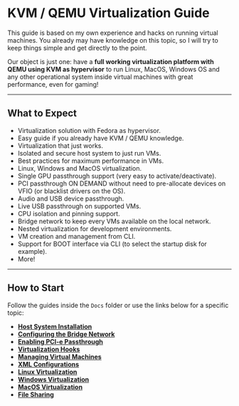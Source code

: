 # KVM / QEMU Virtualization Guide

This guide is based on my own experience and hacks on running virtual machines. You already may have knowledge on this topic, so I will try to keep things simple and get directly to the point.

Our object is just one: have a **full working virtualization platform with QEMU using KVM as hypervisor** to run Linux, MacOS, Windows OS and any other operational system inside virtual machines with great performance, even for gaming! 

----

## What to Expect

- Virtualization solution with Fedora as hypervisor.
- Easy guide if you already have KVM / QEMU knowledge.
- Virtualization that just works.
- Isolated and secure host system to just run VMs.
- Best practices for maximum performance in VMs.
- Linux, Windows and MacOS virtualization.
- Single GPU passthrough support (very easy to activate/deactivate).
- PCI passthrough ON DEMAND without need to pre-allocate devices on VFIO (or blacklist drivers on the OS).
- Audio and USB device passthrough.
- Live USB passthrough on supported VMs.
- CPU isolation and pinning support.
- Bridge network to keep every VMs available on the local network.
- Nested virtualization for development environments.
- VM creation and management from CLI.
- Support for BOOT interface via CLI (to select the startup disk for example).
- More!

----

## How to Start

Follow the guides inside the ```Docs``` folder or use the links below for a specific topic:

- **[Host System Installation](Docs/0%20-%20Installation.md)**
- **[Configuring the Bridge Network](Docs/1%20-%20Bridge%20Network.md)**
- **[Enabling PCI-e Passthrough](Docs/2%20-%20PCI-e%20Passthrough.md)**
- **[Virtualization Hooks](Docs/3%20-%20Virtualization%20Hooks.md)**
- **[Managing Virtual Machines](Docs/4%20-%20Virtual%20Machine%20Management.md)**
- **[XML Configurations](Docs/5%20-%20XML%20Configurations.md)**
- **[Linux Virtualization](Docs/6%20-%20Linux%20Virtualization.md)**
- **[Windows Virtualization](Docs/7%20-%20Windows%20Virtualization.md)**
- **[MacOS Virtualization](Docs/8%20-%20MacOS%20Virtualization.md)**
- **[File Sharing](Docs/9%20-%20File%20Sharing.md)**
